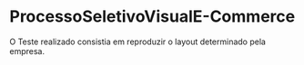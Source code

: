 # ProcessoSeletivoVisualE-Commerce

O Teste realizado consistia em reproduzir o layout determinado pela empresa.
